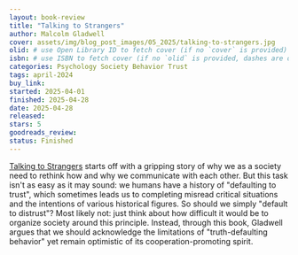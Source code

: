 ```yaml
---
layout: book-review
title: "Talking to Strangers"
author: Malcolm Gladwell
cover: assets/img/blog_post_images/05_2025/talking-to-strangers.jpg
olid: # use Open Library ID to fetch cover (if no `cover` is provided)
isbn: # use ISBN to fetch cover (if no `olid` is provided, dashes are optional)
categories: Psychology Society Behavior Trust
tags: april-2024
buy_link:
started: 2025-04-01
finished: 2025-04-28
date: 2025-04-28
released: 
stars: 5
goodreads_review: 
status: Finished
---
```


[Talking to Strangers](https://en.wikipedia.org/wiki/Talking_to_Strangers) starts off with a gripping story of why we as a society need to rethink how and why we communicate with each other. But this task isn't as easy as it may sound: we humans have a history of "defaulting to trust", which sometimes leads us to completing misread critical situations and the intentions of various historical figures. So should we simply "default to distrust"? Most likely not: just think about how difficult it would be to organize society around this principle. Instead, through this book, Gladwell argues that we should acknowledge the limitations of "truth-defaulting behavior" yet remain optimistic of its cooperation-promoting spirit.
